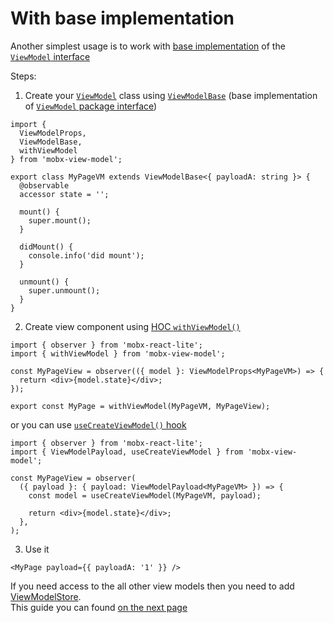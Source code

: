 # With base implementation

Another simplest usage is to work with [base implementation](/api/view-models/base-implementation) of the [`ViewModel` interface](/api/view-models/interface)  

Steps:  

1. Create your [`ViewModel`](/api/view-models/overview) class using [`ViewModelBase`](/api/view-models/base-implementation) (base implementation of [`ViewModel` package interface](/api/view-models/interface))   

```tsx
import {
  ViewModelProps,
  ViewModelBase,
  withViewModel
} from 'mobx-view-model';

export class MyPageVM extends ViewModelBase<{ payloadA: string }> {
  @observable
  accessor state = '';

  mount() {
    super.mount();
  }

  didMount() {
    console.info('did mount');
  }

  unmount() {
    super.unmount();
  }
}
```

2. Create view component using [HOC `withViewModel()`](/react/api/with-view-model)  

```tsx
import { observer } from 'mobx-react-lite';
import { withViewModel } from 'mobx-view-model';

const MyPageView = observer(({ model }: ViewModelProps<MyPageVM>) => {
  return <div>{model.state}</div>;
});

export const MyPage = withViewModel(MyPageVM, MyPageView);
```

or you can use [`useCreateViewModel()` hook](/react/api/use-create-view-model)  

```tsx
import { observer } from 'mobx-react-lite';
import { ViewModelPayload, useCreateViewModel } from 'mobx-view-model';

const MyPageView = observer(
  ({ payload }: { payload: ViewModelPayload<MyPageVM> }) => {
    const model = useCreateViewModel(MyPageVM, payload);

    return <div>{model.state}</div>;
  },
);
```

3. Use it  

```tsx
<MyPage payload={{ payloadA: '1' }} />
```


If you need access to the all other view models then you need to add [ViewModelStore](/api/view-model-store/overview).  
This guide you can found [on the next page](/introduction/usage/with-view-model-store)  

